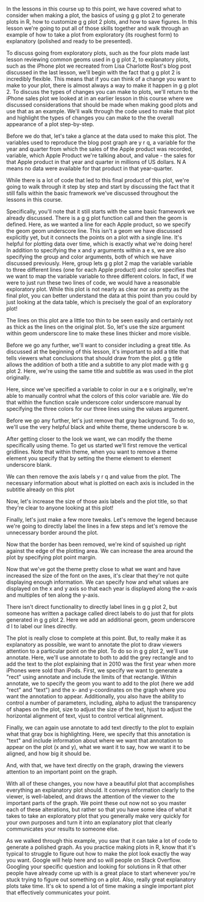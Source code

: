 In the lessons in this course up to this point, we have covered what to consider when making a plot, the basics of using g g plot 2 to generate plots in R, how to customize g g plot 2 plots, and how to save figures. In this lesson we're going to put all of those skills together and walk through an example of how to take a plot from exploratory (its roughest form) to explanatory (polished and ready to be presented).

To discuss going from exploratory plots, such as the four plots made last lesson reviewing common geoms used in g g plot 2, to explanatory plots, such as the iPhone plot we recreated from Lisa Charlotte Rost's blog post discussed in the last lesson, we'll begin with the fact that g g plot 2 is incredibly flexible. This means that if you can think of a change you want to make to your plot, there is almost always a way to make it happen in g g plot 2. To discuss the types of changes you can make to plots, we'll return to the iPhone sales plot we looked at in an earlier lesson in this course where we discussed considerations that should be made when making good plots and use that as an example. We'll walk through the code used to make that plot and highlight the types of changes you can make to the the overall appearance of a plot step-by-step.  

Before we do that, let's take a glance at the data used to make this plot. The variables used to reproduce the blog post graph are y r q,  a variable for the year and quarter from which the sales of the Apple product was recorded, variable, which Apple Product we're talking about, and value - the sales for that Apple product in that year and quarter in millions of US dollars. N A means no data were available for that product in that year-quarter.

While there is a lot of code that led to this final product of this plot, we're going to walk through it step by step and start by discussing the fact that it still falls within the basic framework we've discussed throughout the lessons in this course.

Specifically, you'll note that it still starts with the same basic framework we already discussed. There is a g g plot function call and then the geom is defined. Here, as we wanted a line for each Apple product, so we specify the geom geom underscore line. This isn't a geom we have discussed explicitly yet, but it connects the points on a plot with a single line. It's helpful for plotting data over time, which is exactly what we're doing here! In addition to specifying the x and y arguments within a e s, we are also specifying the group and color arguments, both of which we have discussed previously. Here, group lets g g plot 2 map the variable variable to three different lines (one for each Apple product) and color specifies that we want to map the variable variable to three different colors. In fact, if we were to just run these two lines of code, we would have a reasonable exploratory plot.  While this plot is not nearly as clear nor as pretty as the final plot, you can better understand the data at this point than you could by just looking at the data table, which is precisely the goal of an exploratory plot! 

The lines on this plot are a little too thin to be seen easily and certainly not as thick as the lines on the original plot. So, let's use the size argument within geom underscore line to make these lines thicker and more visible.

Before we go any further, we'll want to consider including a great title. As discussed at the beginning of this lesson, it's important to add a title that tells viewers what conclusions that should draw from the plot. g g title allows the addition of both a title and a subtitle to any plot made with g g plot 2. Here, we're using the same title and subtitle as was used in the plot originally.

Here, since we've specified a variable to color in our a e s originally, we're able to manually control what the colors of this color variable are. We do that within the function scale underscore color underscore manual by specifying the three colors for our three lines using the values argument.

Before we go any further, let's just remove that gray background. To do so, we'll use the very helpful black and white theme,  theme underscore b w.

After getting closer to the look we want, we can modify the theme specifically using theme. To get us started we'll first remove the vertical gridlines. Note that within theme, when you want to remove a theme element you specify that by setting the theme element to element underscore blank.

We can then remove the axis labels y r q and value from the plot. The necessary information about what is plotted on each axis is included in the subtitle already on this plot

Now, let's increase the size of those axis labels and the plot title, so that they're clear to anyone looking at this plot!

Finally, let's just make a few more tweaks. Let's remove the legend because we're going to directly label the lines in a few steps and let's remove the unnecessary border around the plot.

Now that the border has been removed, we're kind of squished up right against the edge of the plotting area. We can increase the area around the plot by specifying plot point margin.

Now that we've got the theme pretty close to what we want and have increased the size of the font on the axes, it's clear that they're not quite displaying enough information. We can specify how and what values are displayed on the x and y axis so that each year is displayed along the x-axis and multiples of ten along the y-axis. 

There isn't direct functionality to directly label lines in g g plot 2, but someone has written a package called direct labels to do just that for plots generated in g g plot 2. Here we add an additional geom, geom underscore d l to label our lines directly.

The plot is really close to complete at this point. But, to really make it as explanatory as possible, we want to annotate the plot to draw viewers attention to a particular point on the plot. To do so in g g plot 2, we'll use annotate. Here, we'll use annotate to both to add the grey rectangle and to add the text to the plot explaining that in 2010 was the first year when more iPhones were sold than iPods. First, we specify we want to generate a "rect" using annotate and include the limits of that rectangle. Within annotate, we to specify the geom you want to add to the plot (here we add "rect" and "text") and the x- and y-coordinates on the graph where you want the annotation to appear. Additionally, you also have the ability to control a number of parameters, including, alpha to adjust the transparency of shapes on the plot, size to adjust the size of the text, hjust to adjust the horizontal alignment of text, vjust to control vertical alignment.

Finally, we can again use annotate to add text directly to the plot to explain what that gray box is highlighting. Here, we specify that this annotation is "text" and include information about where we want that annotation to appear on the plot (x and y), what we want it to say, how we want it to be aligned, and how big it should be.

And, with that, we have text directly on the graph, drawing the viewers attention to an important point on the graph.

With all of these changes, you now have a beautiful plot that accomplishes everything an explanatory plot should. It conveys information clearly to the viewer, is well-labeled, and draws the attention of the viewer to the important parts of the graph. We point these out now not so you master each of these alterations, but rather so that you have some idea of what it takes to take an exploratory plot that you generally make very quickly for your own purposes and turn it into an explanatory plot that clearly communicates your results to someone else. 

As we walked through this example, you saw that it can take a lot of code to generate a polished graph. As you practice making plots in R, know that it's typical to struggle to figure out how to make the plot look exactly the way you want. Google will help here and so will people on Stack Overflow. Googling your specific question and looking for solutions in R that other people have already come up with is a great place to start whenever you're stuck trying to figure out something on a plot. Also, really great explanatory plots take time. It's ok to spend a lot of time making a single important plot that effectively communicates your point.  